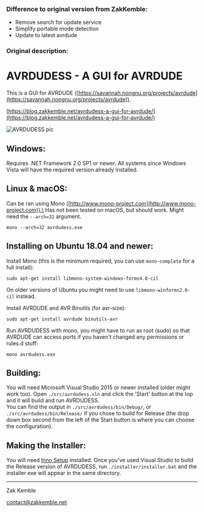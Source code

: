 ### Difference to original version from ZakKemble:
* Remove search for update service
* Simplify portable mode detection
* Update to latest avrdude

### Original description:

AVRDUDESS - A GUI for AVRDUDE
=============================

This is a GUI for AVRDUDE ([https://savannah.nongnu.org/projects/avrdude](https://savannah.nongnu.org/projects/avrdude)).

[https://blog.zakkemble.net/avrdudess-a-gui-for-avrdude/](https://blog.zakkemble.net/avrdudess-a-gui-for-avrdude/)

![AVRDUDESS pic](images/avrdudess.png "")

Windows:
--------
Requires .NET Framework 2.0 SP1 or newer. All systems since Windows Vista will have the required version already installed.

Linux & macOS:
--------------
Can be ran using Mono ([http://www.mono-project.com](http://www.mono-project.com)).\
Has not been tested on macOS, but should work. Might need the `--arch=32` argument.

    mono --arch=32 avrdudess.exe

Installing on Ubuntu 18.04 and newer:
-------------------------------------
Install Mono (this is the minimum required, you can use `mono-complete` for a full install):

    sudo apt-get install libmono-system-windows-forms4.0-cil

On older versions of Ubuntu you might need to use `libmono-winforms2.0-cil` instead.

Install AVRDUDE and AVR Binutils (for avr-size):

    sudo apt-get install avrdude binutils-avr

Run AVRDUDESS with mono, you might have to run as root (sudo) so that AVRDUDE can access ports if you haven't changed any permissions or rules.d stuff:

    mono avrdudess.exe

Building:
---------
You will need Microsoft Visual Studio 2015 or newer installed (older might work too). Open `./src/avrdudess.sln` and click the 'Start' button at the top and it will build and run AVRDUDESS.\
You can find the output in `./src/avrdudess/bin/Debug/`, or `./src/avrdudess/bin/Release/` if you chose to build for Release (the drop down box second from the left of the Start button is where you can choose the configuration).

Making the Installer:
---------------------
You will need [Inno Setup](https://www.jrsoftware.org/isinfo.php) installed. Once you've used Visual Studio to build the Release version of AVRDUDESS, run `./installer/installer.bat` and the installer exe will appear in the same directory.

--------

Zak Kemble

contact@zakkemble.net
